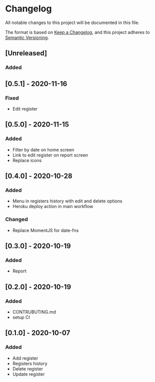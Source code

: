 # Changelog
All notable changes to this project will be documented in this file.

The format is based on [Keep a Changelog](https://keepachangelog.com/en/1.0.0/),
and this project adheres to [Semantic Versioning](https://semver.org/spec/v2.0.0.html).

## [Unreleased]

### Added

## [0.5.1] - 2020-11-16

### Fixed
- Edit register

## [0.5.0] - 2020-11-15

### Added
- Filter by date on home screen
- Link to edit register on report screen
- Replace icons

## [0.4.0] - 2020-10-28

### Added
- Menu in registers history with edit and delete options
- Heroku deploy action in main workflow

### Changed
- Replace MomentJS for date-fns

## [0.3.0] - 2020-10-19
  
### Added
- Report
  
## [0.2.0] - 2020-10-19
  
### Added
- CONTRUBUTING.md
- setup CI
  
## [0.1.0] - 2020-10-07

### Added
- Add register
- Registers history
- Delete register
- Update register
